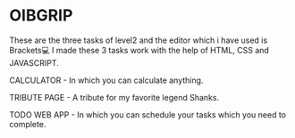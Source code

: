 # OIBGRIP
These are the three tasks of level2 and the editor which i have used is Brackets💻 I made these 3 tasks work with the help of HTML, CSS and JAVASCRIPT.

CALCULATOR - In which you can calculate anything.

TRIBUTE PAGE - A tribute for my favorite legend Shanks.

TODO WEB APP - In which you can schedule your tasks which you need to complete.
